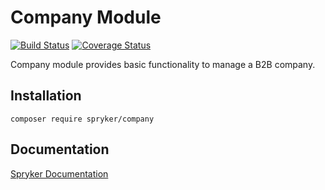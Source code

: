 # Company Module
[![Build Status](https://travis-ci.org/spryker/Company.svg)](https://travis-ci.org/spryker/Company)
[![Coverage Status](https://coveralls.io/repos/github/spryker/Company/badge.svg)](https://coveralls.io/github/spryker/Company)

Company module provides basic functionality to manage a B2B company.

## Installation

```
composer require spryker/company
```

## Documentation

[Spryker Documentation](https://academy.spryker.com/developing_with_spryker/module_guide/modules.html)
